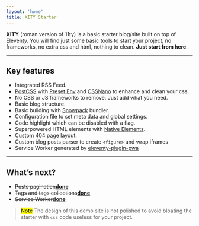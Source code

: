 ```yaml
---
layout: 'home'
title: XITY Starter
---
```


**XITY** (roman version of 11ty) is a basic starter blog/site built on top of Eleventy. You will find just some basic tools to start your project, no frameworks, no extra css and html, nothing to clean. **Just start from here**.

---

## Key features

- Integrated RSS Feed.
- [PostCSS](https://postcss.org) with [Preset Env](https://preset-env.cssdb.org) and [CSSNano](https://cssnano.co) to enhance and clean your css.
- No CSS or JS frameworks to remove. Just add what you need.
- Basic blog structure.
- Basic building with [Snowpack](https://www.snowpack.dev/) bundler.
- Configuration file to set meta data and global settings.
- Code highlight which can be disabled with a flag.
- Superpowered HTML elements with [Native Elements](https://native-elements.stackblitz.io).
- Custom 404 page layout.
- Custom blog posts parser to create `<figure>` and wrap iframes
- Service Worker generated by [eleventy-plugin-pwa](https://github.com/okitavera/eleventy-plugin-pwa)

---

## What’s next?

- <del>Posts pagination</del><ins><b>done</b></ins>
- <del>Tags and tags collections</del><ins><b>done</b></ins>
- <del>Service Worker</del><ins><b>done</b></ins>


> <mark>Note</mark>
> The design of this demo site is not polished to avoid bloating the starter with `css` code useless for your project.
